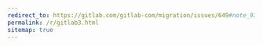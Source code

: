```yaml
---
redirect_to: https://gitlab.com/gitlab-com/migration/issues/649#note_93765943
permalink: /r/gitlab3.html
sitemap: true
---
```

